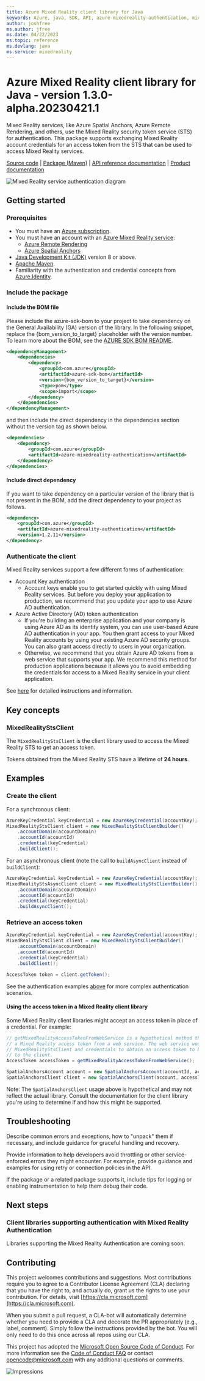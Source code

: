 ```yaml
---
title: Azure Mixed Reality client library for Java
keywords: Azure, java, SDK, API, azure-mixedreality-authentication, mixedreality
author: joshfree
ms.author: jfree
ms.date: 04/22/2023
ms.topic: reference
ms.devlang: java
ms.service: mixedreality
---
```

# Azure Mixed Reality client library for Java - version 1.3.0-alpha.20230421.1 


Mixed Reality services, like Azure Spatial Anchors, Azure Remote Rendering, and others, use the Mixed Reality security
token service (STS) for authentication. This package supports exchanging Mixed Reality account credentials for an access
token from the STS that can be used to access Mixed Reality services.

[Source code][source] | [Package (Maven)][package] | [API reference documentation][api_documentation]
| [Product documentation][product_docs]

![Mixed Reality service authentication diagram](/azure/spatial-anchors/concepts/media/spatial-anchors-authentication-overview.png)

## Getting started

### Prerequisites

- You must have an [Azure subscription](https://azure.microsoft.com/free/).
- You must have an account with an [Azure Mixed Reality service](https://azure.microsoft.com/topic/mixed-reality/):
  - [Azure Remote Rendering](/azure/remote-rendering/)
  - [Azure Spatial Anchors](/azure/spatial-anchors/)
- [Java Development Kit (JDK)](/java/azure/jdk/?view=azure-java-stable) version 8 or above.
- [Apache Maven](https://maven.apache.org/download.cgi).
- Familiarity with the authentication and credential concepts from [Azure.Identity](https://github.com/Azure/azure-sdk-for-java/tree/main/sdk/identity/azure-identity).

### Include the package

#### Include the BOM file

Please include the azure-sdk-bom to your project to take dependency on the General Availability (GA) version of the library. In the following snippet, replace the {bom_version_to_target} placeholder with the version number.
To learn more about the BOM, see the [AZURE SDK BOM README](https://github.com/Azure/azure-sdk-for-java/blob/main/sdk/boms/azure-sdk-bom/README.md).

```xml
<dependencyManagement>
    <dependencies>
        <dependency>
            <groupId>com.azure</groupId>
            <artifactId>azure-sdk-bom</artifactId>
            <version>{bom_version_to_target}</version>
            <type>pom</type>
            <scope>import</scope>
        </dependency>
    </dependencies>
</dependencyManagement>
```
and then include the direct dependency in the dependencies section without the version tag as shown below.

```xml
<dependencies>
    <dependency>
        <groupId>com.azure</groupId>
        <artifactId>azure-mixedreality-authentication</artifactId>
    </dependency>
</dependencies>
```

#### Include direct dependency
If you want to take dependency on a particular version of the library that is not present in the BOM,
add the direct dependency to your project as follows.

[//]: # ({x-version-update-start;com.azure:azure-mixedreality-authentication;current})
```xml
<dependency>
    <groupId>com.azure</groupId>
    <artifactId>azure-mixedreality-authentication</artifactId>
    <version>1.2.11</version>
</dependency>
```

### Authenticate the client

Mixed Reality services support a few different forms of authentication:

- Account Key authentication
  - Account keys enable you to get started quickly with using Mixed Reality services. But before you deploy your application
    to production, we recommend that you update your app to use Azure AD authentication.
- Azure Active Directory (AD) token authentication
  - If you're building an enterprise application and your company is using Azure AD as its identity system, you can use
    user-based Azure AD authentication in your app. You then grant access to your Mixed Reality accounts by using your
    existing Azure AD security groups. You can also grant access directly to users in your organization.
  - Otherwise, we recommend that you obtain Azure AD tokens from a web service that supports your app. We recommend this
    method for production applications because it allows you to avoid embedding the credentials for access to a Mixed
    Reality service in your client application.

See [here](/azure/spatial-anchors/concepts/authentication) for detailed instructions and information.

## Key concepts

### MixedRealityStsClient

The `MixedRealityStsClient` is the client library used to access the Mixed Reality STS to get an access token.

Tokens obtained from the Mixed Reality STS have a lifetime of **24 hours**.

## Examples

### Create the client

For a synchronous client:

```java
AzureKeyCredential keyCredential = new AzureKeyCredential(accountKey);
MixedRealityStsClient client = new MixedRealityStsClientBuilder()
    .accountDomain(accountDomain)
    .accountId(accountId)
    .credential(keyCredential)
    .buildClient();
```

For an asynchronous client (note the call to `buildAsyncClient` instead of `buildClient`):

```java
AzureKeyCredential keyCredential = new AzureKeyCredential(accountKey);
MixedRealityStsAsyncClient client = new MixedRealityStsClientBuilder()
    .accountDomain(accountDomain)
    .accountId(accountId)
    .credential(keyCredential)
    .buildAsyncClient();
```

### Retrieve an access token

```java
AzureKeyCredential keyCredential = new AzureKeyCredential(accountKey);
MixedRealityStsClient client = new MixedRealityStsClientBuilder()
    .accountDomain(accountDomain)
    .accountId(accountId)
    .credential(keyCredential)
    .buildClient();

AccessToken token = client.getToken();
```

See the authentication examples [above](#authenticate-the-client) for more complex authentication scenarios.

#### Using the access token in a Mixed Reality client library

Some Mixed Reality client libraries might accept an access token in place of a credential. For example:

```java
// getMixedRealityAccessTokenFromWebService is a hypothetical method that retrieves
// a Mixed Reality access token from a web service. The web service would use the
// MixedRealityStsClient and credentials to obtain an access token to be returned
// to the client.
AccessToken accessToken = getMixedRealityAccessTokenFromWebService();

SpatialAnchorsAccount account = new SpatialAnchorsAccount(accountId, accountDomain);
SpatialAnchorsClient client = new SpatialAnchorsClient(account, accessToken);
```

Note: The `SpatialAnchorsClient` usage above is hypothetical and may not reflect the actual library. Consult the
documentation for the client library you're using to determine if and how this might be supported.

## Troubleshooting

Describe common errors and exceptions, how to "unpack" them if necessary, and include guidance for graceful handling and recovery.

Provide information to help developers avoid throttling or other service-enforced errors they might encounter. For example, provide guidance and examples for using retry or connection policies in the API.

If the package or a related package supports it, include tips for logging or enabling instrumentation to help them debug their code.

## Next steps

### Client libraries supporting authentication with Mixed Reality Authentication

Libraries supporting the Mixed Reality Authentication are coming soon.

## Contributing

This project welcomes contributions and suggestions. Most contributions require you to agree to a Contributor License
Agreement (CLA) declaring that you have the right to, and actually do, grant us the rights to use your contribution.
For details, visit [https://cla.microsoft.com](https://cla.microsoft.com).

When you submit a pull request, a CLA-bot will automatically determine whether you need to provide a CLA and decorate the
PR appropriately (e.g., label, comment). Simply follow the instructions provided by the bot. You will only need to do this
once across all repos using our CLA.

This project has adopted the [Microsoft Open Source Code of Conduct](https://opensource.microsoft.com/codeofconduct/).
For more information see the [Code of Conduct FAQ](https://opensource.microsoft.com/codeofconduct/faq/) or contact
[opencode@microsoft.com](mailto:opencode@microsoft.com) with any additional questions or comments.

<!-- LINKS -->
[cla]: https://cla.microsoft.com
[coc]: https://opensource.microsoft.com/codeofconduct/
[coc_faq]: https://opensource.microsoft.com/codeofconduct/faq/
[coc_contact]: mailto:opencode@microsoft.com
[product_docs]: https://azure.microsoft.com/topic/mixed-reality/
[package]: https://search.maven.org/artifact/com.azure/azure-mixedreality-authentication
[api_documentation]: https://aka.ms/java-docs
[source]: https://github.com/Azure/azure-sdk-for-java/tree/main/sdk/mixedreality/azure-mixedreality-authentication

![Impressions](https://azure-sdk-impressions.azurewebsites.net/api/impressions/azure-sdk-for-java%2Fsdk%2Fmixedreality%2Fazure-mixedreality-authentication%2FREADME.png)

